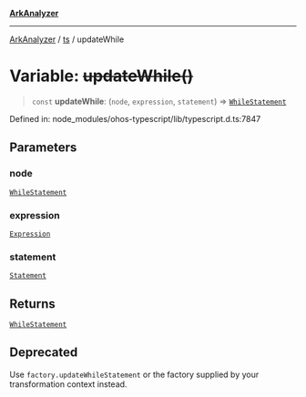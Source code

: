 [**ArkAnalyzer**](../../../../README.md)

***

[ArkAnalyzer](../../../../globals.md) / [ts](../README.md) / updateWhile

# Variable: ~~updateWhile()~~

> `const` **updateWhile**: (`node`, `expression`, `statement`) => [`WhileStatement`](../interfaces/WhileStatement.md)

Defined in: node\_modules/ohos-typescript/lib/typescript.d.ts:7847

## Parameters

### node

[`WhileStatement`](../interfaces/WhileStatement.md)

### expression

[`Expression`](../interfaces/Expression.md)

### statement

[`Statement`](../interfaces/Statement.md)

## Returns

[`WhileStatement`](../interfaces/WhileStatement.md)

## Deprecated

Use `factory.updateWhileStatement` or the factory supplied by your transformation context instead.
